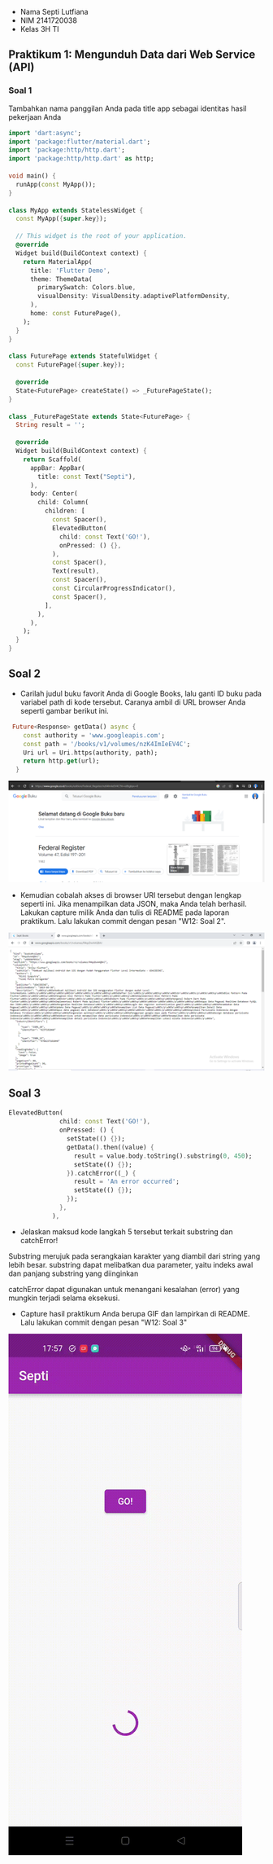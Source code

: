 - Nama Septi Lutfiana
- NIM 2141720038
- Kelas 3H TI

## Praktikum 1: Mengunduh Data dari Web Service (API)

### Soal 1

Tambahkan nama panggilan Anda pada title app sebagai identitas hasil pekerjaan Anda

```dart
import 'dart:async';
import 'package:flutter/material.dart';
import 'package:http/http.dart';
import 'package:http/http.dart' as http;

void main() {
  runApp(const MyApp());
}

class MyApp extends StatelessWidget {
  const MyApp({super.key});

  // This widget is the root of your application.
  @override
  Widget build(BuildContext context) {
    return MaterialApp(
      title: 'Flutter Demo',
      theme: ThemeData(
        primarySwatch: Colors.blue,
        visualDensity: VisualDensity.adaptivePlatformDensity,
      ),
      home: const FuturePage(),
    );
  }
}

class FuturePage extends StatefulWidget {
  const FuturePage({super.key});

  @override
  State<FuturePage> createState() => _FuturePageState();
}

class _FuturePageState extends State<FuturePage> {
  String result = '';

  @override
  Widget build(BuildContext context) {
    return Scaffold(
      appBar: AppBar(
        title: const Text("Septi"),
      ),
      body: Center(
        child: Column(
          children: [
            const Spacer(),
            ElevatedButton(
              child: const Text('GO!'),
              onPressed: () {},
            ),
            const Spacer(),
            Text(result),
            const Spacer(),
            const CircularProgressIndicator(),
            const Spacer(),
          ],
        ),
      ),
    );
  }
}
```
## Soal 2

- Carilah judul buku favorit Anda di Google Books, lalu ganti ID buku pada variabel path di kode tersebut. Caranya ambil di URL browser Anda seperti gambar berikut ini.

```dart
 Future<Response> getData() async {
    const authority = 'www.googleapis.com';
    const path = '/books/v1/volumes/nzK4ImIeEV4C';
    Uri url = Uri.https(authority, path);
    return http.get(url);
  }
```

![](doc/Books.PNG)

- Kemudian cobalah akses di browser URI tersebut dengan lengkap seperti ini. Jika menampilkan data JSON, maka Anda telah berhasil. Lakukan capture milik Anda dan tulis di README pada laporan praktikum. Lalu lakukan commit dengan pesan "W12: Soal 2".

![](doc/soal1.PNG)

## Soal 3

```dart
ElevatedButton(
              child: const Text('GO!'),
              onPressed: () {
                setState(() {});
                getData().then((value) {
                  result = value.body.toString().substring(0, 450);
                  setState(() {});
                }).catchError((_) {
                  result = 'An error occurred';
                  setState(() {});
                });
              },
            ),
```

- Jelaskan maksud kode langkah 5 tersebut terkait substring dan catchError!

Substring merujuk pada serangkaian karakter yang diambil dari string yang lebih besar. substring dapat melibatkan dua parameter, yaitu indeks awal dan panjang substring yang diinginkan

catchError dapat digunakan untuk menangani kesalahan (error) yang mungkin terjadi selama eksekusi.

- Capture hasil praktikum Anda berupa GIF dan lampirkan di README. Lalu lakukan commit dengan pesan "W12: Soal 3"

![](doc/soal3.gif)